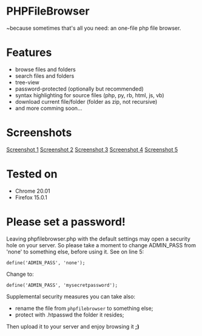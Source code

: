 PHPFileBrowser
==============

~because sometimes that's all you need: an one-file php file browser.

Features
===
* browse files and folders
* search files and folders
* tree-view
* password-protected (optionally but recommended)
* syntax highlighting for source files (php, py, rb, html, js, vb)
* download current file/folder (folder as zip, not recursive)
* and more comming soon...

Screenshots
===
[Screenshot 1](http://postimage.org/image/j5hvd1yub/) [Screenshot 2](http://postimage.org/image/5qheoks11/) [Screenshot 3](http://postimage.org/image/5qcoboydh/) [Screenshot 4](http://postimage.org/image/qf3fvrder/) [Screenshot 5](http://postimage.org/image/aimhn4t1h/)



Tested on
===
* Chrome 20.01
* Firefox 15.0.1


Please set a password!
===
Leaving phpfilebrowser.php with the default settings may open a security hole on your server. 
So please take a moment to change ADMIN_PASS from 'none' to something else, before using it. 
See on line 5:
    
	define('ADMIN_PASS', 'none');

Change to:	
	
	define('ADMIN_PASS', 'mysecretpassword');
	
Supplemental security measures you can take also:  

- rename the file from `phpfilebrowser` to something else; 
- protect with .htpasswd the folder it resides;

Then upload it to your server and enjoy browsing it **;)**

    